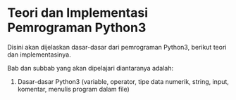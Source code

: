 # Teori dan Implementasi Pemrograman Python3 
Disini akan dijelaskan dasar-dasar dari pemrograman Python3, berikut teori dan implementasinya.

Bab dan subbab yang akan dipelajari diantaranya adalah:
1. Dasar-dasar Python3 (variable, operator, tipe data numerik, string, input, komentar, menulis program dalam file)
